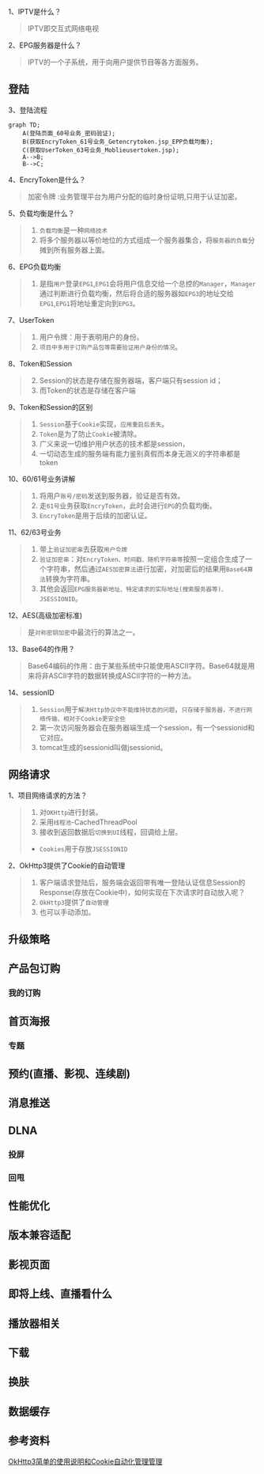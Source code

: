 1、IPTV是什么？
>IPTV即交互式网络电视

2、EPG服务器是什么？
>IPTV的一个子系统，用于向用户提供节目等各方面服务。

## 登陆

3、登陆流程
```mermaid
graph TD;
    A(登陆页面_60号业务_密码验证);
    B(获取EncryToken_61号业务_Getencrytoken.jsp_EPP负载均衡);
    C(获取UserToken_63号业务_Moblieusertoken.jsp);
    A-->B;
    B-->C;
```

4、EncryToken是什么？
>加密令牌 :业务管理平台为用户分配的临时身份证明,只用于认证加密。

5、负载均衡是什么？
>1. `负载均衡`是一种`网络技术`
>2. 将多个服务器以等价地位的方式组成一个服务器集合，将`服务器的负载`分摊到所有服务器上面。

6、EPG负载均衡
>1. 是指`用户`登录`EPG1`,`EPG1`会将用户信息交给一个总控的`Manager`，`Manager`通过判断进行负载均衡，然后将合适的服务器如`EPG3`的地址交给`EPG1`,`EPG1`将地址重定向到`EPG3`。

7、UserToken
>1. 用户令牌：用于表明用户的身份。
>2. `项目中多用于订购产品包等需要验证用户身份的情况`。

8、Token和Session
 >2. Session的状态是存储在服务器端，客户端只有session id；
 >1. 而Token的状态是存储在客户端

9、Token和Session的区别
>1. `Session`基于`Cookie`实现，`应用重启后丢失`。
>2. `Token`是为了防止`Cookie`被清除。
>3. 广义来说一切维护用户状态的技术都是session，
>4. 一切动态生成的服务端有能力鉴别真假而本身无涵义的字符串都是token

10、60/61号业务讲解
>1. 将用户`账号/密码`发送到服务器，验证是否有效。
>2. 走`61号`业务获取`EncryToken`，此时会进行`EPG`的负载均衡。
>3. `EncryToken`是用于后续的加密认证。

11、62/63号业务
>1. 带上`验证加密串`去获取`用户令牌`
>2. `验证加密串`：对`EncryToken、时间戳、随机字符串等`按照一定组合生成了一个字符串，然后通过`AES加密算法`进行加密，对加密后的结果用`Base64算法`转换为字符串。
>3. 其他会返回`EPG服务器新地址、特定请求的实际地址(搜索服务器等)、JSESSIONID`。


12、AES(高级加密标准)
> 是`对称密钥加密`中最流行的算法之一。

13、Base64的作用？
>Base64编码的作用：由于某些系统中只能使用ASCII字符。Base64就是用来将非ASCII字符的数据转换成ASCII字符的一种方法。

14、sessionID
>1. `Session`用于`解决Http协议中不能维持状态的问题`，`只存储于服务器，不进行网络传输，相对于Cookie更安全些`
>1. 第一次访问服务器会在服务器端生成一个session，有一个sessionid和它对应。
>2. tomcat生成的sessionid叫做jsessionid。

## 网络请求

1、项目网络请求的方法？
>1. 对`OKHttp`进行封装。
>2. 采用`线程池`-CachedThreadPool
>3. 接收到返回数据后`切换到UI`线程，回调给上层。
>* `Cookies`用于存放`JSESSIONID`

2、OkHttp3提供了Cookie的自动管理
>1. 客户端请求登陆后，服务端会返回带有唯一登陆认证信息Session的Response(存放在Cookie中)，如何实现在下次请求时自动放入呢？
>2. `OkHttp3`提供了`自动管理`
>3. 也可以手动添加。

## 升级策略

## 产品包订购

### 我的订购

## 首页海报

### 专题

## 预约(直播、影视、连续剧)

## 消息推送

## DLNA

### 投屏

### 回甩

## 性能优化

## 版本兼容适配

## 影视页面

## 即将上线、直播看什么

## 播放器相关

## 下载

## 换肤

## 数据缓存

## 参考资料
[OkHttp3简单的使用说明和Cookie自动化管理管理](https://blog.csdn.net/dmz1989/article/details/72903833)
